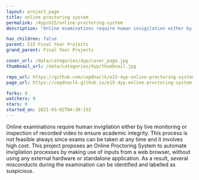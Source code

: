 ```yaml
---
layout: project_page
title: online proctoring system
permalink: /4yp/e15/online-proctoring-system
description: "Online examinations require human invigilation either by live monitoring or inspection of recorded video to ensure academic integrity. This process is not feasible always since exams can be taken at any time and it involves high cost.  This project proposes an Online Proctoring System to automate invigilation processes by making use of inputs from a web browser, without using any external hardware or standalone application. As a result, several misconducts during the examination can be identified and labelled as suspicious."

has_children: false
parent: E15 Final Year Projects
grand_parent: Final Year Projects

cover_url: /data/categories/4yp/cover_page.jpg
thumbnail_url: /data/categories/4yp/thumbnail.jpg

repo_url: https://github.com/cepdnaclk/e15-4yp-online-proctoring-system
page_url: https://cepdnaclk.github.io/e15-4yp-online-proctoring-system

forks: 0
watchers: 0
stars: 0
started_on: 2021-03-02T04:30:15Z
---
```

Online examinations require human invigilation either by live monitoring or inspection of recorded video to ensure academic integrity. This process is not feasible always since exams can be taken at any time and it involves high cost.  This project proposes an Online Proctoring System to automate invigilation processes by making use of inputs from a web browser, without using any external hardware or standalone application. As a result, several misconducts during the examination can be identified and labelled as suspicious.

